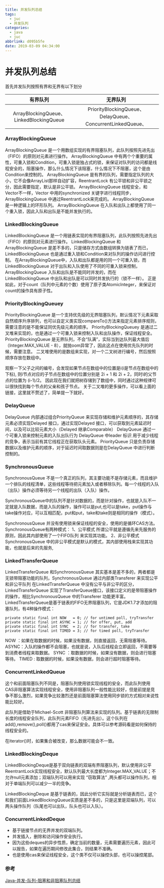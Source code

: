 ```yaml
---
title: 并发队列总结
tags:
  - juc
  - 并发队列
categories:
  - java
  - juc
abbrlink: d095b5fe
date: 2019-03-09 04:34:00
---
```

# 并发队列总结

首先并发队列按照有界和无界有以下划分

|                  有界队列                  |                           无界队列                          |
|:--------------------------------------:|:-------------------------------------------------------:|
| ArrayBlockingQueue、LinkedBlockingQueue | PriorityBlockingQueue、DelayQueue、ConcurrentLinkedQueue、 |
<!-- more -->

### ArrayBlockingQueue

ArrayBlockingQueue 是一个用数组实现的有界阻塞队列，此队列按照先进先出（FIFO）的原则对元素进行操作。 
ArrayBlockingQueue 中有两个个重要的属性，可重入锁和Condition，可重入锁是独占式的锁，来保证对队列的访问都是线程安全的，阻塞操作，那么什么情况下该阻塞，什么情况下不阻塞，这个是由Condition来控制的。 
ArrayBlockingQueue 是有界的队列，需要指定队列的大小，它不会像ArrayList那样自动扩容，ReentrantLock 有公平锁和非公平锁之分，因此需要指定，默认是非公平锁。 
ArrayBlockingQueue 线程安全，和Vector不一样，Vector 中用的synchronized 关键字进行线程同步，ArrayBlockingQueue 中通过ReentrantLock来完成的。 
ArrayBlockingQueue 是一种逻辑上的环形队列。 ArrayBlockingQueue 在入队和出队上都使用了同一个重入锁，因此入队和出队是不能并发执行的。

### LinkedBlockingQueue

LinkedBlockingQueue 是一个用链表实现的有界阻塞队列，此队列按照先进先出（FIFO）的原则对元素进行操作。 
LinkedBlockingQueue 和ArrayBlockingQueue 是差不多的，只是储存方式由数组转换为链表了而已，LinkedBlockingQueue 也是通过重入锁和Condition来对队列的操作访问进行控制。 
在ArrayBlockingQueue中，入队和出队都是用的同一个可重入锁，而LinkedBlockingQueue 对于出队和入队使用了不同的可重入锁来控制，ArrayBlockingQueue 入队和出队是不能同时并发的，而在LinkedBlockingQueue 中出队和出队是可以同时并发执行的（锁不一样）。 正是如此，对于count（队列中元素的个数）使用了原子类AtomicInteger，来保证对count的操作具有原子性。

### PriorityBlockingQueuey

PriorityBlockingQueue 是一个支持优先级的无界阻塞队列，默认情况下元素采取自然顺序升序排列，也可以自定义类实现compareTo()方法来指定元素排序规则，需要注意的是不能保证同优先级元素的顺序。 
PriorityBlockingQueuey 是通过二叉堆来实现的，也是通过一个可重入锁来控制入队和出队操作，保证线程安全。 
PriorityBlockingQueue 是无界队列，不会“队满”，实际当到达队列最大值后（Integer.MAX_VALUE - 8），就抛oom异常了，因此这点在使用优先队列的时候，需要注意。 二叉堆使用的是数组来实现，对一个二叉树进行编号，然后按照顺序存放在数组中。 


观察一下父子之间的编号，会发现如果节点在数组中的位置是i(i是节点在数组中的下标), 则i节点对应的子节点在数组中的位置分别是 2i + 1 和 2i + 2，同时i的父节点的位置为 (i-1)/2。 
因此现在我们就把树存储到了数组中，同时通过这种规律可以很快找到每个节点的父亲和孩子节点。 
关于二叉堆的更多操作，可以看上面的链接，这里就不赘述了，简单提一下就好。

### DelayQueue

DelayQueue 内部通过组合PriorityQueue 来实现存储和维护元素顺序的，其存储元素必须实现Delayed 接口，通过实现Delayed 接口，可以获取到元素延迟时间，以及可以比较元素大小（Delayed 继承Comparable） 
DelayQueue 通过一个可重入锁来控制元素的入队出队行为 
DelayQueue 中leader 标识 用于减少线程的竞争，表示当前有其它线程正在获取队头元素。 
PriorityQueue 只是负责存储数据以及维护元素的顺序，对于延迟时间取数据则是在DelayQueue 中进行判断控制的。

### SynchronousQueue


SynchronousQueue 不是一个真正的队列，其主要功能不是存储元素，而且维护一个排队的线程清单，这些线程等待把元素加入或者移除队列。每一个线程的入队（出队）操作必须等待另一个线程的出队（入队）操作。

SynchronousQueue中的队列不是针对数据的，而是针对操作，也就是入队不一定就是入队数据，而是入队的操作，操作可以是put,也可以是take，put操作与take操作对应，可以互相匹配，put和put，take和take则是相同的操作（模式）。

SynchronousQueue 并没有使用锁来保证线程的安全，使用的是循环CAS方法。 
SynchronousQueue有两种模式： 
1、公平模式 
所谓公平就是遵循先来先服务的原则，因此其内部使用了一个FIFO队列 来实现其功能。 
2、非公平模式 
SynchronousQueue 中的非公平模式是默认的模式，其内部使用栈来实现其功能，也就是后来的先服务,

### LinkedTransferQueue

LinkedTransferQueue 和SynchronousQueue 其实基本是差不多的，两者都是无锁带阻塞功能的队列，SynchronousQueue 通过内部类Transferer 来实现公平和非公平队列 
在LinkedTransferQueue 中没有公平与非公平的区分，LinkedTransferQueue 实现了TransferQueue接口，该接口定义的是带阻塞操作的操作，相比SynchronousQueue 中的Transferer 功能更丰富。 
LinkedTransferQueue是基于链表的FIFO无界阻塞队列，它是JDK1.7才添加的阻塞队列，有4种操作模式：

```
private static final int NOW   = 0; // for untimed poll, tryTransfer
private static final int ASYNC = 1; // for offer, put, add
private static final int SYNC  = 2; // for transfer, take
private static final int TIMED = 3; // for timed poll, tryTransfer
```

NOW ：如果在取数据的时候，如果没有数据，则直接返回，无需阻塞等待。 
ASYNC：入队的操作都不会阻塞，也就是说，入队后线程会立即返回，不需要等到消费者线程来取数据。 
SYNC ：取数据的时候，如果没有数据，则会进行阻塞等待。 
TIMED : 取数据的时候，如果没有数据，则会进行超时阻塞等待。

### ConcurrentLinkedQueue

这个和前面阻塞队列不同是，阻塞队列使用锁实现线程的安全，而此队列使用CAS非阻塞算法实现线程安全，使用非阻塞队列一般性能比较好，但是前提是竞争不那么激烈，如果竞争比较激烈还是前面阻塞算法使用同步锁的方式相对来说性能比较好。

此队列是借助于Michael-Scott 非阻塞队列算法来实现的队列。基于链表的无限制长度的线程安全队列，此队列元素FIFO（先进先出）。这个队列在add(),remove(),poll()都用了cas来保证安全。具体可以参考源码看是如何保持的线程安全的。

在iterator()时，如果集合被改变，那么数据可能会不一致。

### LinkedBlockingDeque

LinkedBlockingDeque是基于双向链表的双端有界阻塞队列，默认使用非公平ReentrantLock实现线程安全，默认队列最大长度都为Integer.MAX_VALUE；不允许null元素添加；双端队列可以用来实现 “窃取算法” ,两头都可以操作队列，相对于单端队列可以减少一半的竞争。

LinkedBlockingDeque 是基于链表的，因此分析它实际就是分析链表而已，这个和我们前面LinkedBlockingQueue实质是差不多的，只是这里是双端队列，可以两头操作队列（队尾也可以出队，队头也可以入队）。

### ConcurrentLinkedDeque

- 基于链接节点的无界并发的双端队列。
- 并发插入，删除和访问操作安全执行。
- 因为这些deques的异步性质，确定当前的数量，元素需要遍历元素，因此可以报告，如果在遍历期间修改此集合，则结果不准确。
- 也是使用cas来保证线程安全，这个类不仅可以操控头部，也可以操控尾部。

### 参考

[Java-并发-队列-阻塞和非阻塞队列总结](https://blog.csdn.net/baichoufei90/article/details/84405459)